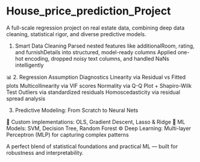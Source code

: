 # House_price_prediction_Project
A full-scale regression project on real estate data, combining deep data cleaning, statistical rigor, and diverse predictive models.

1. Smart Data Cleaning
Parsed nested features like additionalRoom, rating, and furnishDetails into structured, model-ready columns
Applied one-hot encoding, dropped noisy text columns, and handled NaNs intelligently

📊 2. Regression Assumption Diagnostics
Linearity via Residual vs Fitted plots
Multicollinearity via VIF scores
Normality via Q-Q Plot + Shapiro-Wilk Test
Outliers via standardized residuals
Homoscedasticity via residual spread analysis

3. Predictive Modeling: From Scratch to Neural Nets
   
📐 Custom implementations: OLS, Gradient Descent, Lasso & Ridge
🧠 ML Models: SVM, Decision Tree, Random Forest
⚙️ Deep Learning: Multi-layer Perceptron (MLP) for capturing complex patterns

A perfect blend of statistical foundations and practical ML — built for robustness and interpretability.
